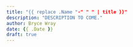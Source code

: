 ```yaml
---
title: "{{ replace .Name "-" " " | title }}"
description: "DESCRIPTION TO COME."
author: Bryce Wray
date: {{ .Date }}
draft: true
---
```


